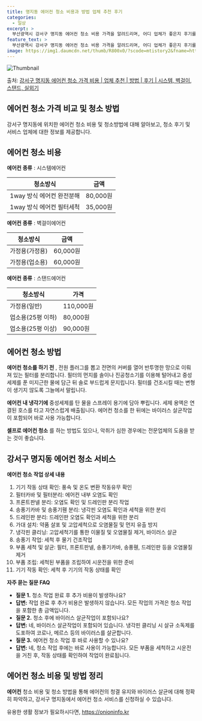 ```yaml
---
title: 명지동 에어컨 청소 비용과 방법 업체 추천 후기
categories:
  - 일상
excerpt: >
  부산광역시 강서구 명지동 에어컨 청소 비용 가격을 알려드리며, 어디 업체가 좋은지 후기를 통해 알아보겠습니다. 현재 글에서는 시스템, 벽걸이, 스탠드, 실외기 각각에 대해 청소 비용이 나와 있으니 참고하시면 되겠습니다. 에어컨 분해 청소 방법 보기 👈 클릭셀프 에어컨 청소 방법 보기👈 클릭강서구 명지동 에어컨 청소 비용시스템에어컨 방식클리닝방식금액1way 방식에어컨 완전분해80,000원1way 방식에어컨 필터세척35,000원2way 방식에어컨 완전분해90,000원2way 방식에어컨 필터세척35,000원4way 방식에어컨 완전분해120,000원4way 방식에어컨 필터세척35,000원원형방식에어컨 완전분해140,000원원형방식에어컨 필터세척35,000원에어컨 청소 견적 샘플 보기 👈 클릭에어컨 냄새의 원인은..
feature_text: >
  부산광역시 강서구 명지동 에어컨 청소 비용 가격을 알려드리며, 어디 업체가 좋은지 후기를 통해 알아보겠습니다. 현재 글에서는 시스템, 벽걸이, 스탠드, 실외기 각각에 대해 청소 비용이 나와 있으니 참고하시면 되겠습니다. 에어컨 분해 청소 방법 보기 👈 클릭셀프 에어컨 청소 방법 보기👈 클릭강서구 명지동 에어컨 청소 비용시스템에어컨 방식클리닝방식금액1way 방식에어컨 완전분해80,000원1way 방식에어컨 필터세척35,000원2way 방식에어컨 완전분해90,000원2way 방식에어컨 필터세척35,000원4way 방식에어컨 완전분해120,000원4way 방식에어컨 필터세척35,000원원형방식에어컨 완전분해140,000원원형방식에어컨 필터세척35,000원에어컨 청소 견적 샘플 보기 👈 클릭에어컨 냄새의 원인은..
image: https://img1.daumcdn.net/thumb/R800x0/?scode=mtistory2&fname=https%3A%2F%2Fblog.kakaocdn.net%2Fdn%2Fdkt9zm%2FbtsHrN58rEL%2Fk51qGJmRReo1BjpkSK4SO0%2Fimg.webp
---
```


![Thumbnail](https://img1.daumcdn.net/thumb/R800x0/?scode=mtistory2&fname=https%3A%2F%2Fblog.kakaocdn.net%2Fdn%2Fdkt9zm%2FbtsHrN58rEL%2Fk51qGJmRReo1BjpkSK4SO0%2Fimg.webp)

<p>출처: <a href="https://onioninfo.kr/entry/%EA%B0%95%EC%84%9C%EA%B5%AC-%EB%AA%85%EC%A7%80%EB%8F%99-%EC%97%90%EC%96%B4%EC%BB%A8-%EC%B2%AD%EC%86%8C-%EA%B0%80%EA%B2%A9-%EB%B9%84%EC%9A%A9-%EC%97%85%EC%B2%B4-%EC%B6%94%EC%B2%9C-%EB%B0%A9%EB%B2%95-%ED%9B%84%EA%B8%B0-%EC%8B%9C%EC%8A%A4%ED%85%9C-%EB%B2%BD%EA%B1%B8%EC%9D%B4-%EC%8A%A4%ED%83%A0%EB%93%9C-%EC%8B%A4%EC%99%B8%EA%B8%B0" rel="dofollow">강서구 명지동 에어컨 청소 가격 비용 | 업체 추천 | 방법 | 후기 | 시스템, 벽걸이, 스탠드, 실외기</a> </p>

## 에어컨 청소 가격 비교 및 청소 방법



강서구 명지동에 위치한 에어컨 청소 비용 및 청소방법에 대해 알아보고, 청소 후기 및 서비스 업체에 대한 정보를 제공합니다.



## 에어컨 청소 비용

**에어컨 종류** : 시스템에어컨

청소방식 | 금액  
---|---  
1way 방식 에어컨 완전분해 | 80,000원  
1way 방식 에어컨 필터세척 | 35,000원  
  


**에어컨 종류** : 벽걸이에어컨

청소방식 | 금액  
---|---  
가정용(가정용) | 60,000원  
가정용(업소용) | 60,000원  
  


**에어컨 종류** : 스탠드에어컨

청소방식 | 가격  
---|---  
가정용(일반) | 110,000원  
업소용(25평 이하) | 80,000원  
업소용(25평 이상) | 90,000원  
  


## 에어컨 청소 방법

**에어컨 청소를 하기 전** , 전원 플러그를 뽑고 전면의 커버를 열어 반투명한 망으로 이뤄져 있는 필터를 분리합니다. 필터의 먼지를
솔이나 진공청소기를 이용해 털어내고 중성세제를 푼 미지근한 물에 담근 뒤 솔로 부드럽게 문지립니다. 필터를 건조시킬 때는 변형이 생기지
않도록 그늘에서 말립니다.

**에어컨 내 냉각기에** 중성세제를 탄 물을 스프레이 용기에 담아 뿌립니다. 세제 용액은 연결된 호스를 타고 자연스럽게 배출됩니다. 에어컨
청소를 한 뒤에는 바이러스 살균작업이 포함되어 바로 사용 가능합니다.



**셀프로 에어컨 청소** 를 하는 방법도 있으나, 악취가 심한 경우에는 전문업체의 도움을 받는 것이 좋습니다.



## 강서구 명지동 에어컨 청소 서비스

**에어컨 청소 작업 상세 내용**

  1. 기기 작동 상태 확인: 풍속 및 온도 변환 작동유무 확인
  2. 필터카바 및 필터분리: 에어컨 내부 오염도 확인
  3. 프론트판넬 분리: 오염도 확인 및 드레인판 분리 작업
  4. 송풍기카바 및 송풍기휀 분리: 냉각핀 오염도 확인과 세척을 위한 분리
  5. 드레인판 분리: 드레인판 오염도 확인과 세척을 위한 분리
  6. 가대 설치: 약품 살포 및 고압세척으로 오염물질 및 먼지 유출 방지
  7. 냉각핀 클리닝: 고압세척기를 통한 이물질 및 오염물질 제거, 바이러스 살균
  8. 송풍기 작업: 세척 후 물기 건조작업
  9. 부품 세척 및 살균: 필터, 프론트판넬, 송풍기카바, 송풍휀, 드레인판 등을 오염물질 제거
  10. 부품 조립: 세척된 부품을 조립하여 시운전을 위한 준비
  11. 기기 작동 확인: 세척 후 기기의 작동 상태를 확인

**자주 묻는 질문 FAQ**

  * **질문 1.** 청소 작업 완료 후 추가 비용이 발생하나요?
  * **답변:** 작업 완료 후 추가 비용은 발생하지 않습니다. 모든 작업의 가격은 청소 작업을 포함한 총 금액입니다.
  * **질문 2.** 청소 후에 바이러스 살균작업이 포함되나요?
  * **답변:** 네, 바이러스 살균작업이 포함되어 있습니다. 냉각핀 클리닝 시 살규 소독제를 도포하여 코로나, 메르스 등의 바이러스를 살균합니다.
  * **질문 3.** 에어컨 청소 작업 후 바로 사용할 수 있나요?
  * **답변:** 네, 청소 작업 후에는 바로 사용이 가능합니다. 모든 부품을 세척하고 시운전을 거친 후, 작동 상태를 확인하여 작업이 완료됩니다.

## 에어컨 청소 비용 및 방법 정리



**에어컨** 청소 비용 및 청소 방법을 통해 에어컨의 청결 유지와 바이러스 살균에 대해 정확히 파악하고, 강서구 명지동에서 에어컨 청소
서비스를 신청하실 수 있습니다.



 

유용한 생활 정보가 필요하시다면, <a href="https://onioninfo.kr" rel="dofollow">https://onioninfo.kr</a>


